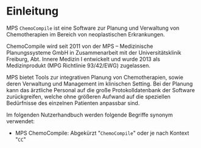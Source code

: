 # Einleitung

MPS `ChemoCompile` ist eine Software zur Planung und Verwaltung von Chemotherapien im Bereich von neoplastischen Erkrankungen.

ChemoCompile wird seit 2011 von der MPS – Medizinische Planungssysteme GmbH in Zusammenarbeit mit der Universitätsklinik Freiburg, Abt. Innere Medizin I entwickelt und wurde 2013 als Medizinprodukt (MPG Richtlinie 93/42/EWG) zugelassen.

MPS bietet Tools zur integrativen Planung von Chemotherapien, sowie deren Verwaltung und Management im klinischen Setting. Bei der Planung kann das ärztliche Personal auf die große Protokolldatenbank der Software zurückgreifen, welche ohne größeren Aufwand auf die speziellen Bedürfnisse des einzelnen Patienten anpassbar sind.

Im folgenden Nutzerhandbuch werden folgende Begriffe synonym verwendet:

- MPS ChemoCompile: Abgekürzt "`ChemoCompile`" oder je nach Kontext "`CC`"
